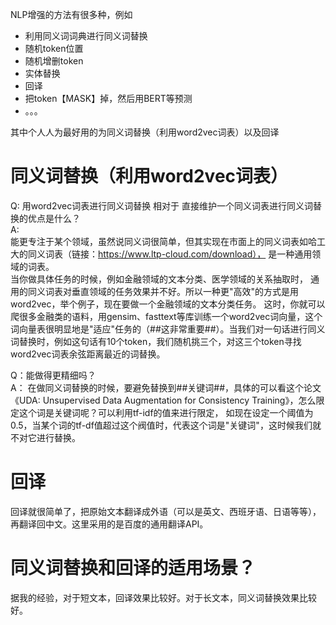 NLP增强的方法有很多种，例如
- 利用同义词词典进行同义词替换
- 随机token位置
- 随机增删token
- 实体替换
- 回译
- 把token【MASK】掉，然后用BERT等预测
- 。。。

其中个人人为最好用的为同义词替换（利用word2vec词表）以及回译
# 同义词替换（利用word2vec词表）
Q: 用word2vec词表进行同义词替换 相对于 直接维护一个同义词表进行同义词替换的优点是什么？  
A:  
能更专注于某个领域，虽然说同义词很简单，但其实现在市面上的同义词表如哈工大的同义词表（链接：https://www.ltp-cloud.com/download），
是一种通用领域的词表。  
当你做具体任务的时候，例如金融领域的文本分类、医学领域的关系抽取时， 通用的同义词表对垂直领域的任务效果并不好。所以一种更"高效"的方式是用word2vec，举个例子，现在要做一个金融领域的文本分类任务。
这时，你就可以爬很多金融类的语料，用gensim、fasttext等库训练一个word2vec词向量，这个词向量表很明显地是"适应"任务的（##这非常重要##）。当我们对一句话进行同义词替换时，例如这句话有10个token，我们随机挑三个，对这三个token寻找word2vec词表余弦距离最近的词替换。

Q：能做得更精细吗？  
A：
在做同义词替换的时候，要避免替换到##关键词##，具体的可以看这个论文《UDA: Unsupervised Data Augmentation for Consistency Training》，怎么限定这个词是关键词呢？可以利用tf-idf的值来进行限定，
如现在设定一个阈值为0.5，当某个词的tf-df值超过这个阀值时，代表这个词是"关键词"，这时候我们就不对它进行替换。

# 回译
回译就很简单了，把原始文本翻译成外语（可以是英文、西班牙语、日语等等），再翻译回中文。这里采用的是百度的通用翻译API。

# 同义词替换和回译的适用场景？  
据我的经验，对于短文本，回译效果比较好。对于长文本，同义词替换效果比较好。
